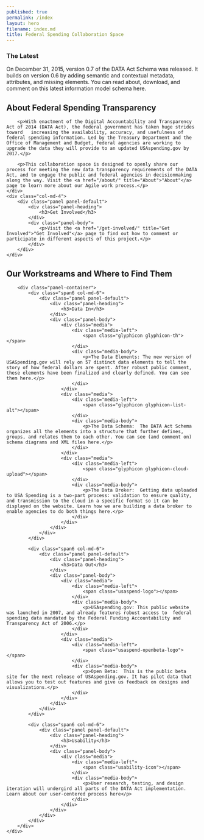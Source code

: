 ```yaml
---
published: true
permalink: /index
layout: hero
filename: index.md
title: Federal Spending Collaboration Space
---
```


<!--
##Thanks for Helping Us Improve Government Data
-->

<div class="usa-alert usa-alert-info">
	<div class="usa-alert-body">
		<h3 class="usa-alert-heading">The Latest</h3>
		<p class="usa-alert-text">On December 31, 2015, version 0.7 of the DATA Act Schema was released. It builds on version 0.6 by adding semantic and contextual metadata, attributes, and missing elements. You can read about, download, and comment on this latest information model schema here.</p>
	</div>
</div>

<div class="row">
	<div class="col-md-8">
		<h2 class="mt-0">About Federal Spending Transparency</h2>

		<p>With enactment of the Digital Accountability and Transparency Act of 2014 (DATA Act), the federal government has taken huge strides toward   increasing the availability, accuracy, and usefulness of federal spending information. Led by the Treasury Department and the Office of Management and Budget, federal agencies are working to upgrade the data they will provide to an updated USAspending.gov by 2017.</p>

		<p>This collaboration space is designed to openly share our process for meeting the new data transparency requirements of the DATA Act, and to engage the public and federal agencies in decisionmaking along the way. Visit the <a href="/about/" title="About">"About"</a> page to learn more about our Agile work process.</p>
	</div>
	<div class="col-md-4">
		<div class="panel panel-default">
			<div class="panel-heading">
				<h3>Get Involved</h3>
			</div>
			<div class="panel-body">
				<p>Visit the <a href="/get-involved/" title="Get Involved">"Get Involved"</a> page to find out how to comment or participate in different aspects of this project.</p>
			</div>
		</div>
	</div>
</div>

<div class="row">
	<div class="col-md-12">
		<h2>Our Workstreams and Where to Find Them</h2>

		<div class="panel-container">
			<div class="span6 col-md-6">
				<div class="panel panel-default">
					<div class="panel-heading">
						<h3>Data In</h3>
					</div>
					<div class="panel-body">
						<div class="media">
							<div class="media-left">
							    <span class="glyphicon glyphicon-th"></span>
							</div>
							<div class="media-body">
							    <p>The Data Elements: The new version of USASpending.gov will rely on 57 distinct data elements to tell the story of how federal dollars are spent. After robust public comment, these elements have been finalized and clearly defined. You can see them here.</p>
						  	</div>
						</div>
						<div class="media">
							<div class="media-left">
							    <span class="glyphicon glyphicon-list-alt"></span>
							</div>
							<div class="media-body">
							    <p>The Data Schema:  The DATA Act Schema organizes all the elements into a structure that further defines, groups, and relates them to each other. You can see (and comment on) schema diagrams and XML files here.</p>
						  	</div>
						</div>
						<div class="media">
							<div class="media-left">
						    	<span class="glyphicon glyphicon-cloud-upload"></span>
							</div>
							<div class="media-body">
							    <p>The Data Broker:  Getting data uploaded to USA Spending is a two-part process: validation to ensure quality, and transmission to the cloud in a specific format so it can be displayed on the website. Learn how we are building a data broker to enable agencies to do both things here.</p>
						  	</div>
						</div>
					</div>
				</div>
			</div>

			<div class="span6 col-md-6">
				<div class="panel panel-default">
					<div class="panel-heading">
						<h3>Data Out</h3>
					</div>
					<div class="panel-body">
						<div class="media">
							<div class="media-left">
								<span class="usaspend-logo"></span>
							</div>
							<div class="media-body">
							    <p>USAspending.gov: This public website was launched in 2007, and already features robust access to  federal spending data mandated by the Federal Funding Accountability and Transparency Act of 2006.</p>
						  	</div>
						</div>
						<div class="media">
							<div class="media-left">
								<span class="usaspend-openbeta-logo"></span>
							</div>
							<div class="media-body">
							    <p>Open Beta:  This is the public beta site for the next release of USAspending.gov. It has pilot data that allows you to test out features and give us feedback on designs and visualizations.</p>
						  	</div>
						</div>
					</div>
				</div>
			</div>

			<div class="span6 col-md-6">
				<div class="panel panel-default">
					<div class="panel-heading">
						<h3>Usability</h3>
					</div>
					<div class="panel-body">
						<div class="media">
							<div class="media-left">
						    	<span class="usability-icon"></span>
							</div>
							<div class="media-body">
							    <p>User research, testing, and design iteration will undergird all parts of the DATA Act implementation. Learn about our user-centered process here</p>
						  	</div>
						</div>
					</div>
				</div>
			</div>
		</div>
	</div>
</div>